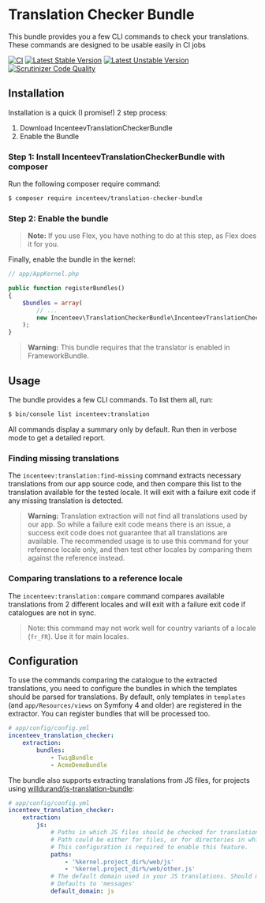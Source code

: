 # Translation Checker Bundle

This bundle provides you a few CLI commands to check your translations.
These commands are designed to be usable easily in CI jobs

[![CI](https://github.com/Incenteev/translation-checker-bundle/actions/workflows/ci.yml/badge.svg)](https://github.com/Incenteev/translation-checker-bundle/actions/workflows/ci.yml)
[![Latest Stable Version](https://poser.pugx.org/incenteev/translation-checker-bundle/v/stable.svg)](https://packagist.org/packages/incenteev/translation-checker-bundle)
[![Latest Unstable Version](https://poser.pugx.org/incenteev/translation-checker-bundle/v/unstable.svg)](https://packagist.org/packages/incenteev/translation-checker-bundle)
[![Scrutinizer Code Quality](https://scrutinizer-ci.com/g/Incenteev/translation-checker-bundle/badges/quality-score.png?b=master)](https://scrutinizer-ci.com/g/Incenteev/translation-checker-bundle/?branch=master)

## Installation

Installation is a quick (I promise!) 2 step process:

1. Download IncenteevTranslationCheckerBundle
2. Enable the Bundle

### Step 1: Install IncenteevTranslationCheckerBundle with composer

Run the following composer require command:

```bash
$ composer require incenteev/translation-checker-bundle
```

### Step 2: Enable the bundle

> **Note:** If you use Flex, you have nothing to do at this step, as Flex does it for you.

Finally, enable the bundle in the kernel:

```php
// app/AppKernel.php

public function registerBundles()
{
    $bundles = array(
        // ...
        new Incenteev\TranslationCheckerBundle\IncenteevTranslationCheckerBundle(),
    );
}
```

> **Warning:** This bundle requires that the translator is enabled in FrameworkBundle.

## Usage

The bundle provides a few CLI commands. To list them all, run:

```bash
$ bin/console list incenteev:translation
```

All commands display a summary only by default. Run then in verbose mode
to get a detailed report.

### Finding missing translations

The `incenteev:translation:find-missing` command extracts necessary translations
from our app source code, and then compare this list to the translation available
for the tested locale. It will exit with a failure exit code if any missing
translation is detected.

> **Warning:** Translation extraction will not find all translations used by our app.
> So while a failure exit code means there is an issue, a success exit code does not
> guarantee that all translations are available.
> The recommended usage is to use this command for your reference locale only, and
> then test other locales by comparing them against the reference instead.

### Comparing translations to a reference locale

The `incenteev:translation:compare` command compares available translations from
2 different locales and will exit with a failure exit code if catalogues are not
in sync.

> Note: this command may not work well for country variants of a locale (`fr_FR`).
> Use it for main locales.

## Configuration

To use the commands comparing the catalogue to the extracted translations, you
need to configure the bundles in which the templates should be parsed for translations.
By default, only templates in `templates` (and `app/Resources/views` on Symfony 4 and older)
are registered in the extractor. You can register bundles that will be processed too.

```yaml
# app/config/config.yml
incenteev_translation_checker:
    extraction:
        bundles:
            - TwigBundle
            - AcmeDemoBundle
```

The bundle also supports extracting translations from JS files, for projects using
[willdurand/js-translation-bundle](https://packagist.org/packages/willdurand/js-translation-bundle):

```yaml
# app/config/config.yml
incenteev_translation_checker:
    extraction:
        js:
            # Paths in which JS files should be checked for translations.
            # Path could be either for files, or for directories in which JS files should be looked for.
            # This configuration is required to enable this feature.
            paths:
                - '%kernel.project_dir%/web/js'
                - '%kernel.project_dir%/web/other.js'
            # The default domain used in your JS translations. Should match the js-translation-bundle configuration
            # Defaults to 'messages'
            default_domain: js
```
